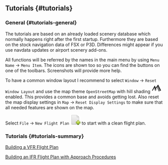 ## Tutorials {#tutorials}

### General {#tutorials-general}

The tutorials are based on an already loaded scenery database which normally happens right after the first startup. Furthermore they are based on the stock navigation data of FSX or P3D. Differences might appear if you use navdata updates or airport scenery add-ons.

All functions will be referred by the names in the main menu by using `Menu Name` -&gt; `Menu Item`. The icons are shown too so you can find the buttons on one of the toolbars. Screenshots will provide more help.

To have a common window layout I recommend to select `Window` -&gt; `Reset Window Layout` and use the map theme `OpenStreetMap` with hill shading ![Hill Shading](../images/icons/hillshading.png) enabled. This provides a common base and avoids getting lost. Also reset the map display settings in `Map` -&gt; `Reset Display Settings` to make sure that all needed features are shown on the map.

Select `File` -&gt; `New Flight Plan` ![New Flight Plan](../images/icons/filenew.png) to start with a clean flight plan.

### Tutorials {#tutorials-summary}

[Building a VFR Flight Plan](TUTROIALVFR.md)

[Building an IFR Flight Plan with Approach Procedures](TUTROIALIFR.md)
